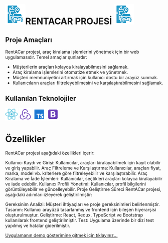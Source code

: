 # ![alt text](.markdown/imgs/icons8-rent-a-car-64.png)RENTACAR PROJESİ ![alt text](.markdown/imgs/icons8-rent-a-car-64.png)

## Proje Amaçları
RentACar projesi, araç kiralama işlemlerini yönetmek için bir web uygulamasıdır. Temel amaçlar şunlardır:

- Müşterilerin araçları kolayca kiralayabilmesini sağlamak.
- Araç kiralama işlemlerini otomatize etmek ve yönetmek.
- Müşteri memnuniyetini artırmak için kullanıcı dostu bir arayüz sunmak.
- Kullanıcıların araçları filtreleyebilmesini ve karşılaştırabilmesini sağlamak.
## Kullanılan Teknolojiler


<img src=".markdown/imgs/icons8-react-a-javascript-library-for-building-user-interfaces-24.png" width=40>
<img src=".markdown/imgs/icons8-redux-48.png" width=40> 
<img src=".markdown/imgs/icons8-typescript-48.png" width=40>
<img src=".markdown/imgs/icons8-bootstrap-48.png" width=40>


# Özellikler
RentACar projesi aşağıdaki özellikleri içerir:

Kullanıcı Kaydı ve Girişi: Kullanıcılar, araçları kiralayabilmek için kayıt olabilir ve giriş yapabilir.
Araç Filtreleme ve Karşılaştırma: Kullanıcılar, araçları fiyat, marka, model vb. kriterlere göre filtreleyebilir ve karşılaştırabilir.
Araç Kiralama ve İade İşlemleri: Kullanıcılar, seçtikleri araçları kolayca kiralayabilir ve iade edebilir.
Kullanıcı Profili Yönetimi: Kullanıcılar, profil bilgilerini görüntüleyebilir ve güncelleyebilir.
Proje Geliştirme Süreci
RentACar projesi, aşağıdaki adımları izleyerek geliştirilmiştir:

Gereksinim Analizi: Müşteri ihtiyaçları ve proje gereksinimleri belirlenmiştir.
Tasarım: Kullanıcı arayüzü tasarlanmış ve frontend için bileşen hiyerarşisi oluşturulmuştur.
Geliştirme: React, Redux, TypeScript ve Bootstrap kullanılarak frontend geliştirilmiştir.
Test: Uygulama üzerinde bir dizi test yapılmış ve hatalar giderilmiştir.
<!-- Dağıtım: Uygulama, canlı ortama dağıtılmış ve kullanıcılar tarafından erişilebilir hale getirilmiştir. -->


[Uygulamanın demo gösterimine gitmek için tıklayınız...](.markdown/demo.md)